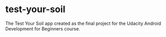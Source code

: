 # test-your-soil
The Test Your Soil app created as the final project for the Udacity Android Development for Beginners course.

